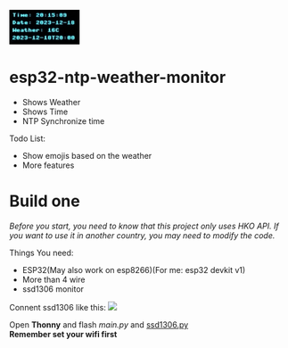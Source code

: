 
<img src="https://github.com/503badgateway/esp32-ntp-weather-monitor/blob/main/WhatsApp%20Image%202023-12-18%20at%208.15.35%20PM.jpeg?raw=true" style="width: 25%"></img>
# esp32-ntp-weather-monitor  
 - Shows Weather
 - Shows Time
 - NTP Synchronize time

Todo List:
 - Show emojis based on the weather
 - More features
# Build one
*Before you start, you need to know that this project only uses HKO API. If you want to use it in another country, you may need to modify the code.*

Things You need:    
 - ESP32(May also work on esp8266)(For me: esp32 devkit v1) 
 - More than 4 wire  
 - ssd1306 monitor  

Connent ssd1306 like this:
<img src="https://i0.wp.com/randomnerdtutorials.com/wp-content/uploads/2019/05/ESP32_OLED.png?w=873&quality=100&strip=all&ssl=1" style="width: 25%"></img>  

Open **Thonny** and flash *main.py* and [ssd1306.py](https://github.com/stlehmann/micropython-ssd1306/blob/master/ssd1306.py)  
**Remember set your wifi first**


